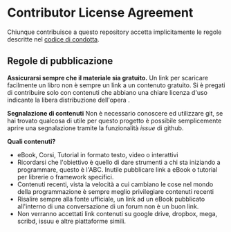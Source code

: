 # Contributor License Agreement

Chiunque contribuisce a questo repository accetta implicitamente le regole descritte nel [codice di condotta](/CODE_OF_CONDUCT.md).

## Regole di pubblicazione

**Assicurarsi sempre che il materiale sia gratuito.**
Un link per scaricare facilmente un libro non è sempre un link a un contenuto gratuito.
Si è pregati di contribuire solo con contenuti che abbiano una chiare licenza d'uso indicante la libera distribuzione dell'opera .

**Segnalazione di contenuti**
Non è necessario conoscere ed utilizzare git, se hai trovato qualcosa di utile per questo progetto è possibile semplicemente aprire una segnalazione tramite la funzionalità _issue_ di github.

**Quali contenuti?**

 * eBook, Corsi, Tutorial in formato testo, video o interattivi
 * Ricordarsi che l'obiettivo è quello di dare strumenti a chi sta iniziando a programmare, questo è l'ABC. Inutile pubblicare link a eBook o tutorial per librerie o framework specifici.
 * Contenuti recenti, vista la velocità a cui cambiano le cose nel mondo della programmazione è sempre meglio privilegiare contenuti recenti
 * Risalire sempre alla fonte ufficiale, un link ad un eBook pubblicato all'interno di una conversazione di un forum non è un buon link.
* Non verranno accettati link contenuti su google drive, dropbox, mega, scribd, issuu e altre piattaforme simili.

